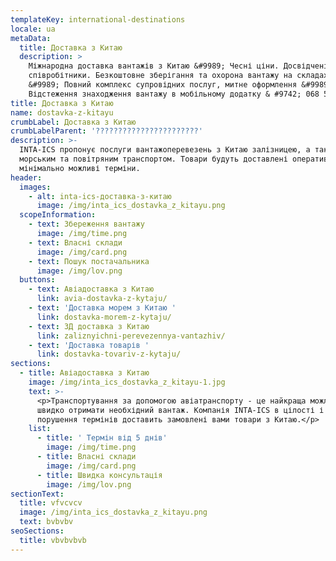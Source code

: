 ```yaml
---
templateKey: international-destinations
locale: ua
metaData:
  title: Доставка з Китаю
  description: >
    Міжнародна доставка вантажів з Китаю &#9989; Чесні ціни. Досвідчені
    співробітники. Безкоштовне зберігання та охорона вантажу на складах INTA-ICS
    &#9989; Повний комплекс супровідних послуг, митне оформлення &#9989;
    Відстеження знаходження вантажу в мобільному додатку & #9742; 068 5555 999
title: Доставка з Китаю
name: dostavka-z-kitayu
crumbLabel: Доставка з Китаю
crumbLabelParent: '???????????????????????'
description: >-
  INTA-ICS пропонує послуги вантажоперевезень з Китаю залізницею, а також
  морським та повітряним транспортом. Товари будуть доставлені оперативно і за
  мінімально можливі терміни.
header:
  images:
    - alt: inta-ics-доставка-з-китаю
      image: /img/inta_ics_dostavka_z_kitayu.png
  scopeInformation:
    - text: Збереження вантажу
      image: /img/time.png
    - text: Власні склади
      image: /img/card.png
    - text: Пошук постачальника
      image: /img/lov.png
  buttons:
    - text: Авіадоставка з Китаю
      link: avia-dostavka-z-kytaju/
    - text: 'Доставка морем з Китаю '
      link: dostavka-morem-z-kytaju/
    - text: ЗД доставка з Китаю
      link: zaliznyichni-perevezennya-vantazhiv/
    - text: 'Доставка товарів '
      link: dostavka-tovariv-z-kytaju/
sections:
  - title: Авіадоставка з Китаю
    image: /img/inta_ics_dostavka_z_kitayu-1.jpg
    text: >-
      <p>Транспортування за допомогою авіатранспорту - це найкраща можливість
      швидко отримати необхідний вантаж. Компанія INTA-ICS в цілості і без
      порушення термінів доставить замовлені вами товари з Китаю.</p>
    list:
      - title: ' Термін від 5 днів'
        image: /img/time.png
      - title: Власні склади
        image: /img/card.png
      - title: Швидка консультація
        image: /img/lov.png
sectionText:
  title: vfvcvcv
  image: /img/inta_ics_dostavka_z_kitayu.png
  text: bvbvbv
seoSections:
  title: vbvbvbvb
---
```

